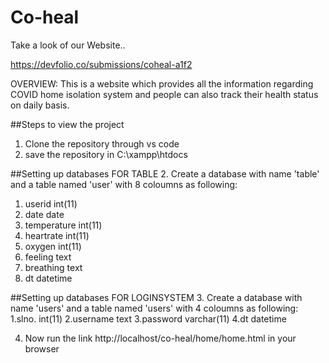 # Co-heal

Take a look of our Website..

https://devfolio.co/submissions/coheal-a1f2


OVERVIEW:
This is a website which provides all the information regarding COVID home isolation system and people can also track their health status on daily basis. 


##Steps to view the project
1. Clone the repository through vs code
2. save the repository in C:\xampp\htdocs

##Setting up databases FOR TABLE
2. Create a database with name 'table' and a table named 'user' with 8 coloumns as following:
  1. userid  int(11)
  2. date     date
  3. temperature  int(11)
  4. heartrate int(11)
  5. oxygen int(11)
  6. feeling text
  7. breathing text
  8. dt   datetime
 
 ##Setting up databases FOR LOGINSYSTEM
 3. Create a database with name 'users' and a table named 'users' with 4 coloumns as following:
    1.slno. int(11)
    2.username text
    3.password varchar(11)
    4.dt  datetime

  4. Now run the link http://localhost/co-heal/home/home.html in your browser
  
